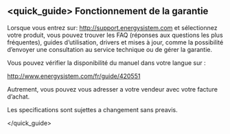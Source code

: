 ## <quick_guide> Fonctionnement de la garantie

Lorsque vous entrez sur: http://support.energysistem.com et sélectionnez votre produit, vous pouvez trouver les FAQ (réponses aux questions les plus fréquentes), guides
d’utilisation, drivers et mises à jour, comme la possibilité d’envoyer une consultation au
service technique ou de gérer la garantie.

Vous pouvez vérifier la disponibilité du manuel dans votre langue sur :

http://www.energysistem.com/fr/guide/420551

Autrement, vous pouvez vous adresser a votre vendeur avec votre facture d’achat.

Les specifications sont sujettes a changement sans preavis.

</quick_guide>
